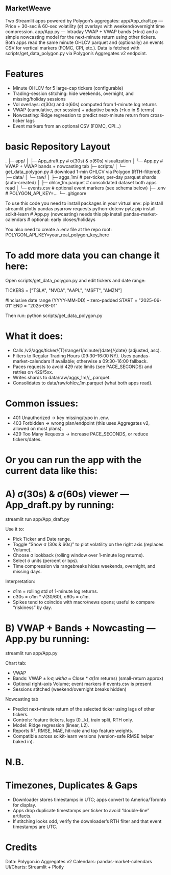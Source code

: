 ## MarketWeave
Two Streamlit apps powered by Polygon’s aggregates:
app/App_draft.py — Price + 30-sec & 60-sec volatility (σ) overlays with weekend/overnight time compression.
app/App.py — Intraday VWAP + VWAP bands (±k·σ) and a simple nowcasting model for the next-minute return using other tickers.
Both apps read the same minute OHLCV parquet and (optionally) an events CSV for vertical markers (FOMC, CPI, etc.).
Data is fetched with scripts/get_data_polygon.py via Polygon’s Aggregates v2 endpoint.

# Features
- Minute OHLCV for 5 large-cap tickers (configurable)
- Trading-session stitching: hide weekends, overnight, and missing/holiday sessions
- Vol overlays: σ(30s) and σ(60s) computed from 1-minute log returns
- VWAP (cumulative, per session) + adaptive bands (±k·σ in $ terms)
- Nowcasting: Ridge regression to predict next-minute return from cross-ticker lags
- Event markers from an optional CSV (FOMC, CPI…)



# basic Repository Layout
.
├─ app/
│  ├─ App_draft.py              # σ(30s) & σ(60s) visualization
│  └─ App.py                    # VWAP + VWAP bands + nowcasting tab
├─ scripts/
│  └─ get_data_polygon.py       # download 1-min OHLCV via Polygon (RTH-filtered)
├─ data/
│  └─ raw/
│     ├─ aggs_1m/               # per-ticker, per-day parquet shards (auto-created)
│     ├─ ohlcv_1m.parquet       # consolidated dataset both apps read
│     └─ events.csv             # optional event markers (see schema below)
├─ .env                         # POLYGON_API_KEY=...
└─ .gitignore


To use this code you need to install packages in your virtual env:
pip install streamlit plotly pandas pyarrow requests python-dotenv pytz
pip install scikit-learn                # App.py (nowcasting) needs this
pip install pandas-market-calendars     # optional: early closes/holidays

You also need to create a .env file at the repo root:
POLYGON_API_KEY=your_real_polygon_key_here


# To add more data you can change it here:
Open scripts/get_data_polygon.py and edit tickers and date range:

TICKERS = ["TSLA", "NVDA", "AAPL", "MSFT", "AMZN"]

#Inclusive date range (YYYY-MM-DD) – zero-padded
START = "2025-06-01"
END   = "2025-08-01"

Then run: python scripts/get_data_polygon.py

# What it does:
- Calls /v2/aggs/ticker/{T}/range/1/minute/{date}/{date} (adjusted, asc).
- Filters to Regular Trading Hours (09:30–16:00 NY). Uses pandas-market-calendars if available; otherwise a 09:30–16:00 fallback.
- Paces requests to avoid 429 rate limits (see PACE_SECONDS) and retries on 429/5xx.
- Writes shards to data/raw/aggs_1m/<T>/<T>_<YYYY-MM-DD>.parquet.
- Consolidates to data/raw/ohlcv_1m.parquet (what both apps read).

# Common issues:
- 401 Unauthorized → key missing/typo in .env.
- 403 Forbidden → wrong plan/endpoint (this uses Aggregates v2, allowed on most plans).
- 429 Too Many Requests → increase PACE_SECONDS, or reduce tickers/dates.


# Or you can run the app with the current data like this:

# A) σ(30s) & σ(60s) viewer — App_draft.py by running:
streamlit run app/App_draft.py

Use it to:
- Pick Ticker and Date range.
- Toggle “Show σ (30s & 60s)” to plot volatility on the right axis (replaces Volume).
- Choose σ lookback (rolling window over 1-minute log returns).
- Select σ units (percent or bps).
- Time compression via rangebreaks hides weekends, overnight, and missing days.

Interpretation:
- σ1m = rolling std of 1-minute log returns.
- σ30s = σ1m * √(30/60), σ60s = σ1m.
- Spikes tend to coincide with macro/news opens; useful to compare “riskiness” by day.

# B) VWAP + Bands + Nowcasting — App.py bu running:
streamlit run app/App.py

Chart tab:
- VWAP 
- Bands: VWAP ± k·σ$, with σ$ ≈ Close * σ(1m returns) (small-return approx)
- Optional right-axis Volume; event markers if events.csv is present
- Sessions stitched (weekend/overnight breaks hidden)

Nowcasting tab
- Predict next-minute return of the selected ticker using lags of other tickers.
- Controls: feature tickers, lags (0…k), train split, RTH only.
- Model: Ridge regression (linear, L2).
- Reports R², RMSE, MAE, hit-rate and top feature weights.
- Compatible across scikit-learn versions (version-safe RMSE helper baked in).


# N.B.
# Timezones, Duplicates & Gaps
- Downloader stores timestamps in UTC; apps convert to America/Toronto for display.
- Apps drop duplicate timestamps per ticker to avoid “double-line” artifacts.
- If stitching looks odd, verify the downloader’s RTH filter and that event timestamps are UTC.

# Credits
Data: Polygon.io Aggregates v2
Calendars: pandas-market-calendars
UI/Charts: Streamlit + Plotly
